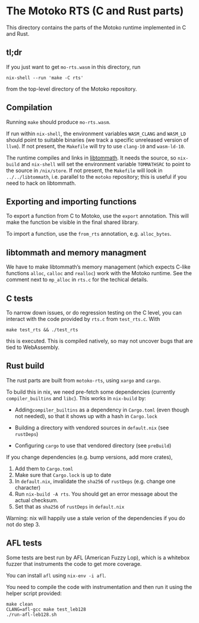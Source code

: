 The Motoko RTS (C and Rust parts)
=================================

This directory contains the parts of the Motoko runtime implemented in C and
Rust.

tl;dr
-----

If you just want to get `mo-rts.wasm` in this directory, run

    nix-shell --run 'make -C rts'

from the top-level directory of the Motoko repository.

Compilation
-----------

Running `make` should produce `mo-rts.wasm`.

If run within `nix-shell`, the environment variables `WASM_CLANG` and `WASM_LD`
should point to suitable binaries (we track a specific unreleased version of
`llvm`). If not present, the `Makefile` will try to use `clang-10` and
`wasm-ld-10`.

The runtime compiles and links in [libtommath]. It needs the source, so
`nix-build` and `nix-shell` will set the environment variable `TOMMATHSRC` to
point to the source in `/nix/store`.
If not present, the `Makefile` will look in `../../libtommath`, i.e. parallel to the 
`motoko` repository; this is useful if you need to hack on libtommath.

[libtommath]: https://github.com/libtom/libtommath

Exporting and importing functions
---------------------------------

To export a function from C to Motoko, use the `export` annotation. This
will make the function be visible in the final shared library.

To import a function, use the `from_rts` annotation, e.g. `alloc_bytes`.

libtommath and memory managment
-------------------------------

We have to make libtommath’s memory management (which expects C-like functions
`alloc`, `calloc` and `realloc`) work with the Motoko runtime. See the
comment next to `mp_alloc` in `rts.c` for the techical details.

C tests
-------

To narrow down issues, or do regression testing on the C level, you can interact
with the code provided by `rts.c` from `test_rts.c`. With

    make test_rts && ./test_rts

this is executed. This is compiled natively, so may not uncover bugs that are tied to
WebAssembly.

Rust build
----------

The rust parts are built from `motoko-rts`, using `xargo` and `cargo`.

To build this in nix, we need pre-fetch some dependencies (currently
`compiler_builtins` and `libc`). This works in `nix-build` by:

 * Adding`compiler_builtins` as a dependency in `Cargo.toml` (even though not
   needed), so that it shows up with a hash in `Cargo.lock`

 * Building a directory with vendored sources in `default.nix` (see `rustDeps`)

 * Configuring `cargo` to use that vendored directory (see `preBuild`)

If you change dependencies (e.g. bump versions, add more crates),

 1. Add them to `Cargo.toml`
 2. Make sure that `Cargo.lock` is up to date
 3. In `default.nix`, invalidate the `sha256` of `rustDeps` (e.g. change one
    character)
 4. Run `nix-build -A rts`. You should get an error message about the actual
    checksum.
 5. Set that as `sha256` of `rustDeps` in `default.nix`

Warning: nix will happily use a stale verion of the dependencies if you do not
do step 3.

AFL tests
---------

Some tests are best run by AFL (American Fuzzy Lop), which is a whitebox
fuzzer that instruments the code to get more coverage.

You can install `afl` using `nix-env -i afl`.

You need to compile the code with instrumentation and then run it using the
helper script provided:

```
make clean
CLANG=afl-gcc make test_leb128
./run-afl-leb128.sh
```


